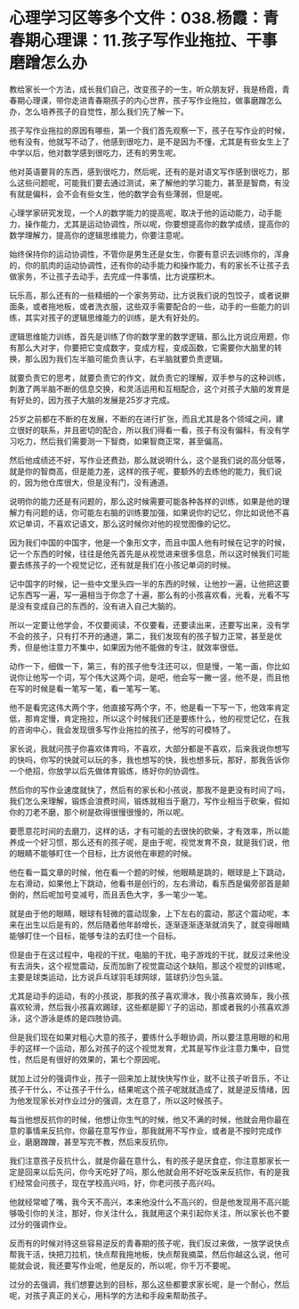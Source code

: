 # 心理学习区等多个文件：038.杨霞：青春期心理课：11.孩子写作业拖拉、干事磨蹭怎么办

教给家长一个方法，成长我们自己，改变孩子的一生，听众朋友好，我是杨霞，青春期心理课，带你走进青春期孩子的内心世界，孩子写作业拖拉，做事磨蹭怎么办，怎么培养孩子的自觉性，那么我们先了解一下。

孩子写作业拖拉的原因有哪些，第一个我们首先观察一下，孩子在写作业的时候，他有没有，他就写不动了，他感到很吃力，是不是因为不懂，尤其是有些女生上了中学以后，他对数学感到很吃力，还有的男生呢。

他对英语要背的东西，感到很吃力，然后呢，还有的是对语文写作感到很吃力，那么这些问题呢，可能我们要去通过测试，来了解他的学习能力，甚至是智商，有没有就是偏科，会不会有些女生，他的数学会有些薄弱，但是呢。

心理学家研究发现，一个人的数学能力的提高呢，取决于他的运动能力，动手能力，操作能力，尤其是运动协调性，所以呢，你要想提高你的数学成绩，提高你的数学理解力，提高你的逻辑思维能力，你要注意呢。

始终保持你的运动协调性，不管你是男生还是女生，你要有意识去训练你的，浑身的，你的肌肉的运动协调性，还有你的动手能力和操作能力，有的家长不让孩子去做家务，不让孩子去动手，去完成一件事情，比方说摆积木。

玩乐高，那么还有的一些精细的一个家务劳动，比方说我们说的包饺子，或者说擀面条，或者拖地板，或者洗衣服，这些双手需要配合的一些，动手的一些能力的训练，其实对孩子的逻辑思维能力的训练，是大有好处的。

逻辑思维能力训练，首先是训练了你的数学里的数学逻辑，那么比方说应用题，你有那么大对字，你要把它变成数字，变成方程，变成函数，它需要你大脑里的转换，那么因为我们左半脑可能负责认字，右半脑就要负责逻辑。

就要负责它的思考，就要负责它的作文，就负责它的理解，双手参与的这种训练，刺激了两半脑不断的信息交换，和灵活运用和互相配合，这个对孩子大脑的发育是有好处的，因为孩子大脑的发展是25岁才完成。

25岁之前都在不断的在发展，不断的在进行扩张，而且尤其是各个领域之间，建立很好的联系，并且密切的配合，所以我们得看一看，孩子有没有偏科，有没有学习吃力，然后我们需要测一下智商，如果智商正常，甚至偏高。

然后他成绩还不好，写作业还费劲，那么就说明什么，这个是我们说的高分低等，就是你的智商高，但是能力差，这样的孩子呢，要额外的去练他的能力，我们说的，因为他仓库很大，但是没有门，没有通道。

说明你的能力还是有问题的，那么这时候需要可能各种各样的训练，如果是他的理解力有问题的话，你可能左右脑的训练要加强，如果说你的记忆，你比如说他不喜欢记单词，不喜欢记语文，那么这时候你对他的视觉图像的记忆。

因为我们中国的中国字，他是一个象形文字，而且中国人他有时候在记字的时候，记一个东西的时候，往往是他先首先是从视觉进来很多信息，所以这时候我们可能要去练孩子的一个视觉记忆，还有就是我们在小孩记单词的时候。

记中国字的时候，记一些中文里头四一半的东西的时候，让他抄一遍，让他把这要记东西写一遍，写一遍相当于你念了十遍，那么有的小孩喜欢看，光看，光看不写是没有变成自己的东西的，没有进入自己大脑的。

所以一定要让他学会，不仅要阅读，不仅要看，还要读出来，还要写出来，没有学不会的孩子，只有打不开的通道，第二，我们发现有的孩子智力正常，甚至是优秀，但是他注意力不集中，如果因为他不能做的专注，就效率很低。

动作一下，细做一下，第三，有的孩子他专注还可以，但是慢，一笔一画，你比如说你让他写一个词，写个伟大这两个词，是吧，他会写一撇一竖，他不是，而且他在写的时候是看一笔写一笔，看一笔写一笔。

他不是看完这伟大两个字，他直接写两个字，不，他是看一下写一下，他效率肯定低，那肯定慢，肯定拖拉，所以这个时候我们还是要练什么，他的视觉记忆，在我的咨询中心，我会发现很多写作业拖拉的孩子，他写的可模特了。

家长说，我就问孩子你喜欢体育吗，不喜欢，大部分都是不喜欢，后来我说你想写的快吗，你写的快就可以玩的多，我也想写的快，我也想多玩，那好，那我告诉你一个绝招，你放学以后先做体育锻炼，练好你的协调性。

然后你的写作业速度就快了，然后有的家长和小孩说，那我不是更没有时间了吗，我们怎么来理解，锻炼会浪费时间，锻炼就相当于磨刀，写作业相当于砍柴，假如你的刀老不磨，那个树是砍得很慢很慢的，所以呢。

要愿意花时间的去磨刀，这样的话，才有可能的去很快的砍柴，才有效率，所以能养成一个好习惯，那么还有的孩子呢，是由于呢，视觉发育不良，就是我们说，他的眼睛不能够盯住一个目标，比方说他在审题的时候。

他在看一篇文章的时候，他在看一个题的时候，他眼睛是跳的，眼球是上下跳动，左右滑动，如果他上下跳动，他看书是创行的，左右滑动，看东西是偏旁部首是颠倒的，然后呢加号变减号，而且丢色大字，多一笔少一笔。

就是由于他的眼睛，眼球有轻微的震动现象，上下左右的震动，那这个震动呢，本来在出生以后是有的，然后随着他年龄增长，逐渐逐渐逐渐就消失了，就变得眼睛能够盯住一个目标，能够专注的去盯住一个目标。

但是由于在这过程中，电视的干扰，电脑的干扰，电子游戏的干扰，就反过来他没有去消失，这个视觉震动，反而加剧了视觉震动这个缺陷，那这个视觉的训练呢，主要是球类运动，比方说乒乓球羽毛球网球，篮球扔沙包头篮。

尤其是动手的运动，有的小孩说，那我的孩子喜欢滑冰，我小孩喜欢骑车，我小孩喜欢轮滑，然后我小孩喜欢踢球，这些都是脚丫子的运动，那或者我的小孩喜欢游泳，这个游泳是练的是四肢协调。

但是我们现在如果对粗心大意的孩子，要练什么手眼协调，所以要注意用眼的和用手的这样一个运动，那么对孩子的这个视觉发育，尤其是写作业注意力集中，自觉性，然后是有很好的效果的，第七个原因呢。

就加上过分的强调作业，孩子一回来加上就快快写作业，就不让孩子听音乐，不让孩子干什么，不让孩子干什么，结果呢这个孩子呢就就造成了，就是逆反情绪，因为他发现家长对作业过分的强调，太在意了，所以这时候孩子。

每当他想反抗你的时候，他想让你生气的时候，他又不满的时候，他就会用你最在意的事情来反抗你，你最在意写作业，那我就用不写作业，或者是不按时完成作业，磨磨蹭蹭，甚至写完不教，然后来反抗你。

我们注意孩子反抗什么，就是你最在意什么，有的孩子是厌食症，你注意那家长一定是回来以后先问，你今天吃好了吗，那么他就会用不好吃饭来反抗你，有的是我们经常会问孩子，现在学校高兴吗，好，你老问孩子高兴吗。

他就经常嘘了嘴，我今天不高兴，本来他没什么不高兴的，但是他发现用不高兴能够吸引你的关注，那好，你关注什么，我就用这个来引起你关注，所以家长也不要过分的强调作业。

反而有的时候对待这些容易逆反的青春期的孩子呢，我们反过来做，一放学说快点帮我干活，快把刀拉机，快点帮我拖地板，快点帮我摘菜，然后你越这么说，他可能就会说，我还要写作业呢，他是反的，所以呢，你千万不要呢。

过分的去强调，我们想要达到的目标，那么这些都要求家长呢，是一个耐心，然后呢，对孩子真正的关心，用科学的方法和手段来帮助孩子。